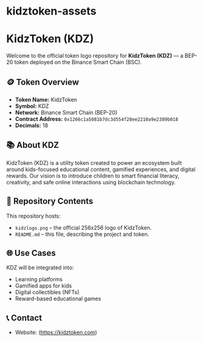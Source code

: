 # kidztoken-assets
# KidzToken (KDZ)

Welcome to the official token logo repository for **KidzToken (KDZ)** — a BEP-20 token deployed on the Binance Smart Chain (BSC).

## 🪙 Token Overview
- **Token Name:** KidzToken
- **Symbol:** KDZ
- **Network:** Binance Smart Chain (BEP-20)
- **Contract Address:** `0x1266c1a5081b7dc3d554f28ee2210a9e2389b018 `
- **Decimals:** 18

## 📚 About KDZ
KidzToken (KDZ) is a utility token created to power an ecosystem built around kids-focused educational content, gamified experiences, and digital rewards. Our vision is to introduce children to smart financial literacy, creativity, and safe online interactions using blockchain technology.

## 📁 Repository Contents
This repository hosts:
- `kidzlogo.png` – the official 256x256 logo of KidzToken.
- `README.md` – this file, describing the project and token.

## 🌐 Use Cases
KDZ will be integrated into:
- Learning platforms
- Gamified apps for kids
- Digital collectibles (NFTs)
- Reward-based educational games

## 📞 Contact
- Website: (https://kidztoken.com)
